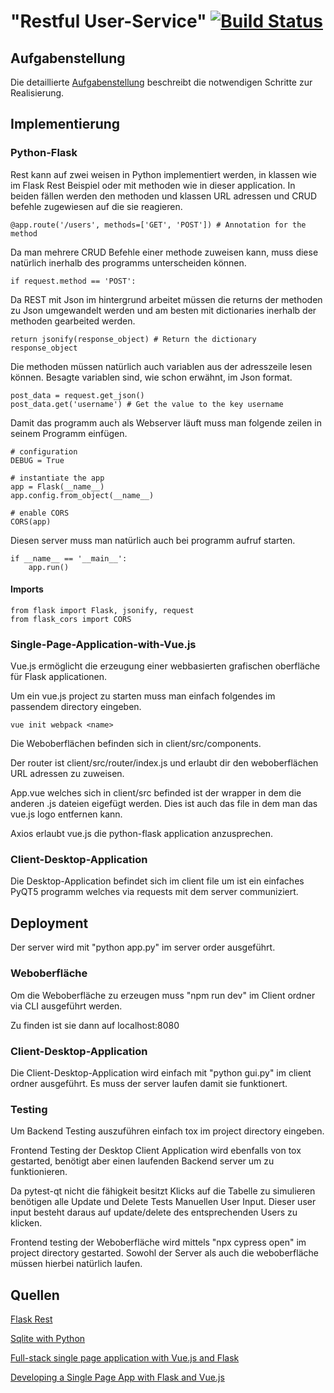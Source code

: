 # "Restful User-Service" [![Build Status](https://travis-ci.com/mwintersperger-tgm/sew5-simple-user-database-mwintersperger-tgm.svg?branch=master)](https://travis-ci.com/mwintersperger-tgm/sew5-simple-user-database-mwintersperger-tgm)

## Aufgabenstellung
Die detaillierte [Aufgabenstellung](TASK.md) beschreibt die notwendigen Schritte zur Realisierung.

## Implementierung

### Python-Flask

Rest kann auf zwei weisen in Python implementiert werden, in klassen wie im Flask Rest Beispiel oder mit methoden wie in dieser application.
In beiden fällen werden den methoden und klassen URL adressen und CRUD befehle zugewiesen auf die sie reagieren.

    @app.route('/users', methods=['GET', 'POST']) # Annotation for the method

Da man mehrere CRUD Befehle einer methode zuweisen kann, muss diese natürlich inerhalb des programms unterscheiden können.

    if request.method == 'POST':

Da REST mit Json im hintergrund arbeitet müssen die returns der methoden zu Json umgewandelt werden und am besten mit dictionaries inerhalb der methoden gearbeited werden.

    return jsonify(response_object) # Return the dictionary response_object

Die methoden müssen natürlich auch variablen aus der adresszeile lesen können. Besagte variablen sind, wie schon erwähnt, im Json format.

    post_data = request.get_json()
    post_data.get('username') # Get the value to the key username

Damit das programm auch als Webserver läuft muss man folgende zeilen in seinem Programm einfügen.

    # configuration
    DEBUG = True

    # instantiate the app
    app = Flask(__name__)
    app.config.from_object(__name__)

    # enable CORS
    CORS(app)

Diesen server muss man natürlich auch bei programm aufruf starten.

    if __name__ == '__main__':
        app.run()


#### Imports

    from flask import Flask, jsonify, request
    from flask_cors import CORS

### Single-Page-Application-with-Vue.js

Vue.js ermöglicht die erzeugung einer webbasierten grafischen oberfläche für Flask applicationen.

Um ein vue.js project zu starten muss man einfach folgendes im passendem directory eingeben.

    vue init webpack <name>

Die Weboberflächen befinden sich in client/src/components.

Der router ist client/src/router/index.js und erlaubt dir den weboberflächen URL adressen zu zuweisen.

App.vue welches sich in client/src befinded ist der wrapper in dem die anderen .js dateien eigefügt werden.
Dies ist auch das file in dem man das vue.js logo entfernen kann.

Axios erlaubt vue.js die python-flask application anzusprechen.

### Client-Desktop-Application

Die Desktop-Application befindet sich im client file um ist ein einfaches PyQT5 programm welches via requests mit dem server communiziert.

## Deployment

Der server wird mit "python app.py" im server order ausgeführt.

### Weboberfläche

Om die Weboberfläche zu erzeugen muss "npm run dev" im Client ordner via CLI ausgeführt werden.

Zu finden ist sie dann auf localhost:8080

### Client-Desktop-Application

Die Client-Desktop-Application wird einfach mit "python gui.py" im client ordner ausgeführt. Es muss der server laufen damit sie funktionert.

### Testing 

Um Backend Testing auszuführen einfach tox im project directory eingeben.

Frontend Testing der Desktop Client Application wird ebenfalls von tox gestarted, benötigt aber einen laufenden Backend server um zu funktionieren.

Da pytest-qt nicht die fähigkeit besitzt Klicks auf die Tabelle zu simulieren benötigen alle Update und Delete Tests Manuellen User Input. Dieser user input besteht daraus auf update/delete des entsprechenden Users zu klicken.

Frontend testing  der Weboberfläche wird mittels "npx cypress open" im project directory gestarted.
Sowohl der Server als auch die weboberfläche müssen hierbei natürlich laufen.

## Quellen
[Flask Rest](https://flask-restful.readthedocs.io/en/latest/quickstart.html#full-example)

[Sqlite with Python](https://docs.python.org/3/library/sqlite3.html)

[Full-stack single page application with Vue.js and Flask](https://codeburst.io/full-stack-single-page-application-with-vue-js-and-flask-b1e036315532)

[Developing a Single Page App with Flask and Vue.js](https://testdriven.io/developing-a-single-page-app-with-flask-and-vuejs)
